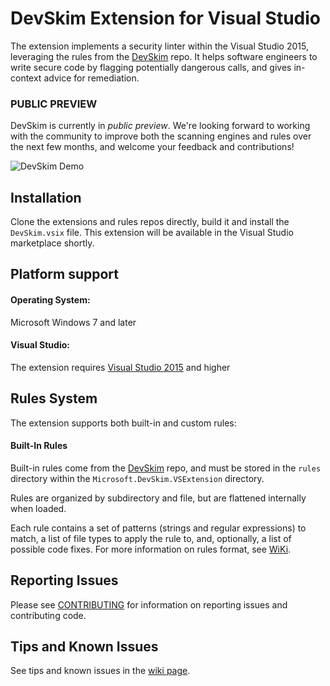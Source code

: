 DevSkim Extension for Visual Studio
===================================

The extension implements a security linter within the Visual Studio 2015, leveraging the rules from the [DevSkim](https://github.com/Microsoft/DevSkim) repo. It helps software engineers to write secure code by flagging potentially dangerous calls, and gives in-context advice for remediation.

### PUBLIC PREVIEW

DevSkim is currently in *public preview*. We're looking forward to working with the community
to improve both the scanning engines and rules over the next few months, and welcome your feedback
and contributions!

![DevSkim Demo](https://github.com/Microsoft/DevSkim-VisualStudio-Extension/raw/master/doc/DevSkim-VisualStudio-Demo-1.gif)

Installation
------------
Clone the extensions and rules repos directly, build it and install the `DevSkim.vsix` file. This extension will be available in the Visual Studio marketplace shortly.

Platform support
----------------
#### Operating System:

Microsoft Windows 7 and later

#### Visual Studio:

The extension requires [Visual Studio 2015](https://www.visualstudio.com/vs/community/) and higher

Rules System
------------

The extension supports both built-in and custom rules:

#### Built-In Rules

Built-in rules come from the [DevSkim](https://github.com/Microsoft/DevSkim) repo, and must be stored
in the `rules` directory within the `Microsoft.DevSkim.VSExtension` directory.

Rules are organized by subdirectory and file, but are flattened internally when loaded.

Each rule contains a set of patterns (strings and regular expressions) to match, a list of file types to
apply the rule to, and, optionally, a list of possible code fixes. For more information on rules format, see [WiKi](https://github.com/Microsoft/DevSkim/wiki/Writing-Rules).


Reporting Issues
-------
Please see [CONTRIBUTING](https://github.com/Microsoft/DevSkim-VisualStudio-Extension/blob/master/CONTRIBUTING.md) for information on reporting issues and contributing code.

Tips and Known Issues
----
See tips and known issues in the [wiki page](https://github.com/Microsoft/DevSkim-VisualStudio-Extension/wiki/Tips-and-Known-Issues).
